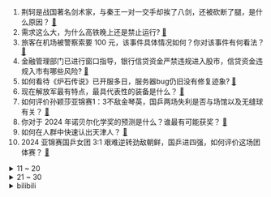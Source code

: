 1. 荆轲是战国著名剑术家，与秦王一对一交手却挨了八剑，还被砍断了腿，是什么原因？ [:link:](https://www.zhihu.com/question/666488175)
2. 需求这么大，为什么高铁晚上还是禁止运行? [:link:](https://www.zhihu.com/question/666928738)
3. 旅客在机场被警察索要 100 元，该事件具体情况如何？你对该事件有何看法？ [:link:](https://www.zhihu.com/question/772444247)
4. 金融管理部门已进行窗口指导，银行信贷资金严禁违规进入股市，信贷资金违规入市有哪些风险? [:link:](https://www.zhihu.com/question/778546627)
5. 如何看待《炉石传说》已开服多日，服务器bug仍旧没有修复迹象? [:link:](https://www.zhihu.com/question/712483709)
6. 现在解放军最有特点，最具代表性的装备是什么？ [:link:](https://www.zhihu.com/question/24784338)
7. 如何评价孙颖莎亚锦赛1：3不敌金琴英，国乒两场失利是否与场馆以及无缝球有关？ [:link:](https://www.zhihu.com/question/784030628)
8. 你对于 2024 年诺贝尔化学奖的预测是什么？谁最有可能获奖？ [:link:](https://www.zhihu.com/question/666086192)
9. 如何在人群中快速认出天津人？ [:link:](https://www.zhihu.com/question/446117611)
10. 2024 亚锦赛国乒女团 3:1 艰难逆转劲敌朝鲜，国乒进四强，如何评价这场团体赛？ [:link:](https://www.zhihu.com/question/785031970)
<details>
<summary>11 ~ 20</summary>

11. 如果你有300w，是换大房子还是选择躺平退休？ [:link:](https://www.zhihu.com/question/667680671)
12. 中年人应当选择什么样的经济实用的健身运动来保持身体健康？ [:link:](https://www.zhihu.com/question/667470392)
13. 在电视剧《山花烂漫时》中让你印象最深刻的情节是什么？ [:link:](https://www.zhihu.com/question/695140246)
14. 电视剧《山花烂漫时》中，还有哪些令人印象深刻的台词? [:link:](https://www.zhihu.com/question/750384433)
15. 在玩过的游戏中，你觉得有哪些缺乏人物成长的角色？ [:link:](https://www.zhihu.com/question/779955141)
16. 2024 诺贝尔物理学奖授予人工神经网络机器学习，为什么会颁给 AI 领域？ [:link:](https://www.zhihu.com/question/777943030)
17. 假如世界上只剩3种语言，那么会是哪3种？为什么？ [:link:](https://www.zhihu.com/question/20209032)
18. 为什么老一辈的人没有那么消极，而年轻人很多抑郁症？ [:link:](https://www.zhihu.com/question/715083437)
19. 你在青岛碰见让你惊艳的餐馆了吗？ [:link:](https://www.zhihu.com/question/655978606)
20. 广汽菲克长沙工厂三度流拍，拍卖价 12.26 亿元，已打六四折，为何会出现这一现象？哪些信息值得关注？ [:link:](https://www.zhihu.com/question/667686546)
</details>
<details>
<summary>21 ~ 30</summary>

21. 2024 乒乓球亚锦赛女团八强赛首局，孙颖莎 1:3 意外不敌朝鲜金琴英，如何评价这场比赛？ [:link:](https://www.zhihu.com/question/784002372)
22. 如何评价 10 月 9 日联发科发布的 AI 芯片天玑 9400 ，有哪些亮点值得关注? [:link:](https://www.zhihu.com/question/668147698)
23. 从长远来看读博的收益是巨大的，为什么读博的人却很少？ [:link:](https://www.zhihu.com/question/562539993)
24. 为什么看到孩子出去旅游，父母会觉得是浪费钱？ [:link:](https://www.zhihu.com/question/666192571)
25. 《黑神话：悟空》后期天命人有大圣几成实力了？ [:link:](https://www.zhihu.com/question/665527919)
26. S14 瑞士轮生死局 BLG vs PSG，这场比赛谁会赢？ [:link:](https://www.zhihu.com/question/777755715)
27. 怎么评价大宅门中杨九红这个角色？ [:link:](https://www.zhihu.com/question/37669223)
28. 如果你是一个14岁青少年的家长，你会不会支持你的孩子听摇滚乐？ [:link:](https://www.zhihu.com/question/629695716)
29. 乒乓球亚锦赛男团首盘，王楚钦 2-3 不敌 14 岁伊朗小将，目前王楚钦的问题到底出在哪？ [:link:](https://www.zhihu.com/question/779400065)
30. 三国时期顶级人才的抉择，诸葛亮为何要选择刘备呢？ [:link:](https://www.zhihu.com/question/672894384)
</details><details>
<summary>bilibili</summary>

</details>